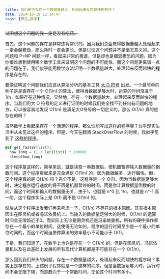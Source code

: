 ```yaml
---
title: 我们是否存在一个数据量越大，处理起来反而越快的程序？
date: 2014-10-19 12:14:47
tags: [算法,数学]
---
```


~~试图想这个问题的我一定是没有吃药。~~

首先，这个问题的存在是非常违背常识的。因为我们总会觉得数据量越大处理起来一定会越费劲，那么耗时一定会更长。但是讨论这个问题并不是毫无意义的。这个问题和 P=NP 问题一样，看起来非常的离谱，但是却也是细思极恐的问题。因为你很难想到使用哪个数学工具来证明这个问题的不可能性。而这个问题更离谱一点的问题在于，我们似乎能用数学方法证明一个数据量越大，处理起来反而越快的程序是存在的。

<!--more-->

要像证明这个问题我们应该从算法分析的基本工具 [大 O 符号](http://zh.wikipedia.org/wiki/%E5%A4%A7O%E7%AC%A6%E5%8F%B7) 出发。一个最简单的例子是是否存在一个 O(1/n) 的算法，使得当数据足够大时，运算的时间渐进于 1/n，如果存在这种情况，显然地，存在一个数据量越大，处理起来反而越快的程序。当我们用大 O 符号的定义进行证明的时候我们完全找不到任何有问题的地方，可以很容易地发现 O(1/n) 是满足大O符号的一切定义的。那么 O(1/n) 真的是存在的吗？

虽然数学上看起来存在一个满足的程序。那么谁能写出这样的程序呢？似乎现实生活中从未见过这样的程序。但是，今天在翻阅 StackOverFlow 的时候，我似乎见到了 [这样的程序](http://stackoverflow.com/questions/905551/are-there-any-o1-n-algorithms)。

```python
def get_faster(list):
  how_long = (1 / len(list)) * 100000
  sleep(how_long)
```

这个程序是这样的，简单来说，就是读取一串数据后，使机器暂停输入数据量的倒数时间。这个程序看起来是完全满足 O(1/n) 的，因为数据越多，运行越快。但，这个程序真的是 O(1/n) 吗？完全不是，这程序是一个 O(1)。因为当数据量足够大时，决定程序运行速度的将不再是机器暂停的时间，而是你计算数据量倒数的时间，而这个时间和输入的数据量无关，由于1，也就是 n^0 比 1/n，也就是 n^-1 高一阶，这个程序实际上是 O(1) 而不是 O(1/n) 的。

然后从这个程序出发我们再来考虑一下，O(1/n) 不存在的根本原因。其实根本原因出在图灵机或者冯诺依曼机上。当输入的数据量足够大的时候，O(1/n) 的运算时间会无限趋近于0。而实际上无论是图灵机还是冯诺依曼机，所有的硬件操作都存在一个最小的单位时间。这使得无论如何，程序的运行时间至少是一个最小的单位时间的，而这个时间迫使你算法的效率最小不可能小于 O(1)。

于是，我们知道了，在数学上也许是存在一个 O(1/n) 的，但是在图灵机、冯诺依曼机以及在此基础上发展的所有现代计算机都是不可能存在一个 O(1/n)。

那么回到我们开头的问题，存在一个数据量越大，处理起来反而越快的程序吗？事实上是存在的，上述例子程序就是一个这样的程序。但是当数据足够大时，运行时间不会无限下降，而是趋向于一个常数时间，无论这个时间有多小。

